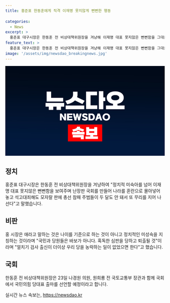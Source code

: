 ```yaml
---
title: 홍준표 한동훈에게 직격 이재명 못지않게 뻔뻔한 행동

categories:
  - News
excerpt: >
  홍준표 대구시장은 한동훈 전 비상대책위원장을 겨냥해 이재명 대표 못지않은 뻔뻔함을 그대로 보여주고 있다고 비판했다. 그는 “난장판 국회를 만들어 나라를 혼란으로 몰아넣어 놓고 석고대죄해도 모자랄 판에 총선 참패 주범들이 두 달도 안 돼서 또 무리를 지어 나선다”며 “국민과 당원들은 바보가 아니다. 혹독한 심판을 당하고 퇴출될 것”이라고 밝혔다. 이에 대해 한동훈 전 위원장은 23일 국회에서 국민의힘 당대표 출마를 선언할 예정이다.
feature_text: >
  홍준표 대구시장은 한동훈 전 비상대책위원장을 겨냥해 이재명 대표 못지않은 뻔뻔함을 그대로 보여주고 있다고 비판했다. 그는 “난장판 국회를 만들어 나라를 혼란으로 몰아넣어 놓고 석고대죄해도 모자랄 판에 총선 참패 주범들이 두 달도 안 돼서 또 무리를 지어 나선다”며 “국민과 당원들은 바보가 아니다. 혹독한 심판을 당하고 퇴출될 것”이라고 밝혔다. 이에 대해 한동훈 전 위원장은 23일 국회에서 국민의힘 당대표 출마를 선언할 예정이다.
image: '/assets/img/newsdao_breakingnews.jpg'
---
```


<p><img src="/assets/img/newsdao_breakingnews.jpg" alt="implanttips 속보" /></p>

<h2 data-ke-size="size26">정치</h2>

<p data-ke-size="size16">홍준표 대구시장은 한동훈 전 비상대책위원장을 겨냥하여 "정치적 미숙아를 넘어 이재명 대표 못지않은 뻔뻔함을 보여주며 난장판 국회를 만들어 나라를 혼란으로 몰아넣어 놓고 석고대죄해도 모자랄 판에 총선 참패 주범들이 두 달도 안 돼서 또 무리를 지어 나선다"고 말했습니다.</p>

<h2 data-ke-size="size26">비판</h2>

<p data-ke-size="size16">홍 시장은 애라고 말하는 것은 나이를 기준으로 하는 것이 아니고 정치적인 미성숙을 지칭하는 것이라며 "국민과 당원들은 바보가 아니다. 혹독한 심판을 당하고 퇴출될 것"이라며 "얼치기 검사 출신이 더이상 우리 당을 농락하는 일이 없었으면 한다"고 했습니다.</p>

<h2 data-ke-size="size26">국회</h2>

<p data-ke-size="size16">한동훈 전 비상대책위원장은 23일 나경원 의원, 원희룡 전 국토교통부 장관과 함께 국회에서 국민의힘 당대표 출마를 선언할 예정이라고 합니다.</p>
실시간 뉴스 속보는, <a href="https://newsdao.kr" rel="dofollow">https://newsdao.kr</a>


